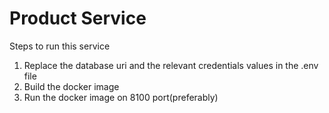 # Product Service

Steps to run this service

1. Replace the database uri and the relevant credentials values in the .env file
2. Build the docker image
3. Run the docker image on 8100 port(preferably)
